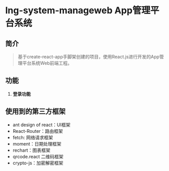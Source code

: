 # lng-system-manageweb App管理平台系统
## 简介
> 基于create-react-app手脚架创建的项目，使用React.js进行开发的App管理平台系统Web前端工程。
## 功能
1. **登录功能**

## 使用到的第三方框架
- ant design of react：UI框架
- React-Router：路由框架
- fetch: 网络请求框架
- moment：日期处理框架
- rechart：图表框架
- qrcode.react 二维码框架
- crypto-js：加密解密框架 
